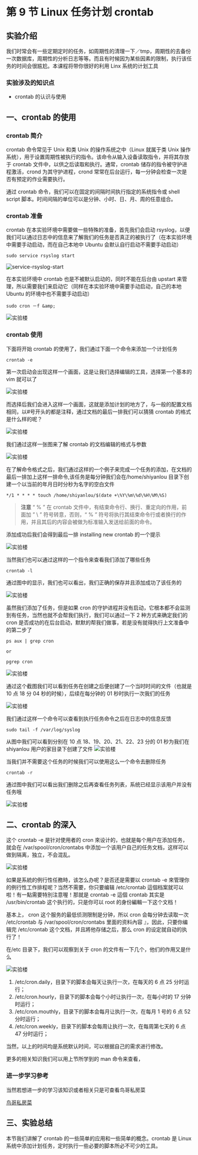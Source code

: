 # 第 9 节 Linux 任务计划 crontab

## 实验介绍

我们时常会有一些定期定时的任务，如周期性的清理一下／tmp，周期性的去备份一次数据库，周期性的分析日志等等。而且有时候因为某些因素的限制，执行该任务的时间会很尴尬。本课程将带你很好的利用 Linx 系统的计划工具

### 实验涉及的知识点

*   crontab 的认识与使用

## 一、crontab 的使用

### crontab 简介

crontab 命令常见于 Unix 和类 Unix 的操作系统之中（Linux 就属于类 Unix 操作系统），用于设置周期性被执行的指令。该命令从输入设备读取指令，并将其存放于 crontab 文件中，以供之后读取和执行。通常，crontab 储存的指令被守护进程激活，crond 为其守护进程，crond 常常在后台运行，每一分钟会检查一次是否有预定的作业需要执行。

通过 crontab 命令，我们可以在固定的间隔时间执行指定的系统指令或 shell　script 脚本。时间间隔的单位可以是分钟、小时、日、月、周的任意组合。

### crontab 准备

crontab 在本实验环境中需要做一些特殊的准备，首先我们会启动 rsyslog，以便我们可以通过日志中的信息来了解我们的任务是否真正的被执行了（在本实验环境中需要手动启动，而在自己本地中 Ubuntu 会默认自行启动不需要手动启动）

```
sudo service rsyslog start 
```

![service-rsyslog-start](https://dn-simplecloud.qbox.me/1135081468201394787)

在本实验环境中 crontab 也是不被默认启动的，同时不能在后台由 upstart 来管理，所以需要我们来启动它（同样在本实验环境中需要手动启动，自己的本地 Ubuntu 的环境中也不需要手动启动）

```
sudo cron －f &amp; 
```

![实验楼](https://dn-simplecloud.qbox.me/1135081468201736132)

### crontab 使用

下面将开始 crontab 的使用了，我们通过下面一个命令来添加一个计划任务

```
crontab -e 
```

第一次启动会出现这样一个画面，这是让我们选择编辑的工具，选择第一个基本的 vim 就可以了

![实验楼](https://dn-simplecloud.qbox.me/1135081468201990806)

而选择后我们会进入这样一个画面，这就是添加计划的地方了，与一般的配置文档相同，以#号开头的都是注释，通过文档的最后一排我们可以猜猜 crontab 的格式是什么样的呢？

![实验楼](https://dn-simplecloud.qbox.me/1135081468202029108)

我们通过这样一张图来了解 crontab 的文档编辑的格式与参数

![实验楼](https://dn-simplecloud.qbox.me/1135081468202503630)

在了解命令格式之后，我们通过这样的一个例子来完成一个任务的添加，在文档的最后一排加上这样一排命令,该任务是每分钟我们会在/home/shiyanlou 目录下创建一个以当前的年月日时分秒为名字的空白文件

```
*/1 * * * * touch /home/shiyanlou/$(date +\%Y\%m\%d\%H\%M\%S) 
```

>**注意** “ % ” 在 crontab 文件中，有结束命令行、换行、重定向的作用，前面加 ” \ ” 符号转意，否则，“ % ” 符号将执行其结束命令行或者换行的作用，并且其后的内容会被做为标准输入发送给前面的命令。

添加成功后我们会得到最后一排 installing new crontab 的一个提示

![实验楼](https://dn-simplecloud.qbox.me/1135081468203483143)

当然我们也可以通过这样的一个指令来查看我们添加了哪些任务

```
crontab -l 
```

通过图中的显示，我们也可以看出，我们正确的保存并且添加成功了该任务的

![实验楼](https://dn-simplecloud.qbox.me/1135081468204230683)

虽然我们添加了任务，但是如果 cron 的守护进程并没有启动，它根本都不会监测到有任务，当然也就不会帮我们执行，我们可以通过一下 2 种方式来确定我们的 cron 是否成功的在后台启动，默默的帮我们做事，若是没有就得执行上文准备中的第二步了

```
ps aux | grep cron

or

pgrep cron 
```

![实验楼](https://dn-simplecloud.qbox.me/1135081468207355824)

通过这个截图我们可以看到任务在创建之后便创建了一个当时时间的文件（也就是 10 点 18 分 04 秒的时候），后续在每分钟的 01 秒时执行一次我们的任务

![实验楼](https://dn-simplecloud.qbox.me/1135081468203600376)

我们通过这样一个命令可以查看到执行任务命令之后在日志中的信息反馈

```
sudo tail -f /var/log/syslog 
```

从图中我们可以看到分别在 10 点 18、19、20、21、22、23 分的 01 秒为我们在 shiyanlou 用户的家目录下创建了文件 ![实验楼](https://dn-simplecloud.qbox.me/1135081468203801748)

当我们并不需要这个任务的时候我们可以使用这么一个命令去删除任务

```
crontab -r 
```

通过图中我们可以看出我们删除之后再查看任务列表，系统已经显示该用户并没有任务哦

![实验楼](https://dn-simplecloud.qbox.me/1135081468204435263)

## 二、crontab 的深入

这个 crontab -e 是针对使用者的 cron 來设计的，也就是每个用户在添加任务，就会在 /var/spool/cron/crontabs 中添加一个该用户自己的任务文档，这样可以做到隔离，独立，不会混乱。

![实验楼](https://dn-simplecloud.qbox.me/1135081468206283987)

如果是系統的例行性任務時，该怎么办呢？是否还是需要以 crontab -e 來管理你的例行性工作排程呢？当然不需要，你只要编辑 /etc/crontab 這個档案就可以啦！有一點需要特別注意喔！那就是 crontab -e 這個 crontab 其实是 /usr/bin/crontab 这个执行的，只是你可以 root 的身份編輯一下这个文档！

基本上， cron 这个服务的最低侦测限制是分钟，所以 cron 会每分钟去读取一次 /etc/crontab 与 /var/spool/cron/crontabs 里面的资料內容 』，因此，只要你编辑完 /etc/crontab 这个文档，并且將他存储之后，那么 cron 的设定就自动的执行了！

在/etc 目录下，我们可以观察到关于 cron 的文件有一下几个，他们的作用又是什么

![实验楼](https://dn-simplecloud.qbox.me/1135081468206856712)

1.  /etc/cron.daily，目录下的脚本会每天让执行一次，在每天的 6 点 25 分时运行；
2.  /etc/cron.hourly，目录下的脚本会每个小时让执行一次，在每小时的 17 分钟时运行；
3.  /etc/cron.mouthly，目录下的脚本会每月让执行一次，在每月 1 号的 6 点 52 分时运行；
4.  /etc/cron.weekly，目录下的脚本会每周让执行一次，在每周第七天的 6 点 47 分时运行；

当然，以上的时间均是系统默认时间，可以根据自己的需求进行修改。

更多的相关知识我们可以用上节所学到的 man 命令来查看，

### 进一步学习参考

当然若想进一步的学习该知识或者相关只是可查看鸟哥私房菜

[鸟哥私房菜](http://linux.vbird.org/linux_basic/0430cron.php)

## 三、实验总结

本节我们讲解了 crontab 的一些简单的应用和一些简单的概念。crontab 是 Linux 系统中添加计划任务，定时执行一些必要的脚本所必不可少的工具。